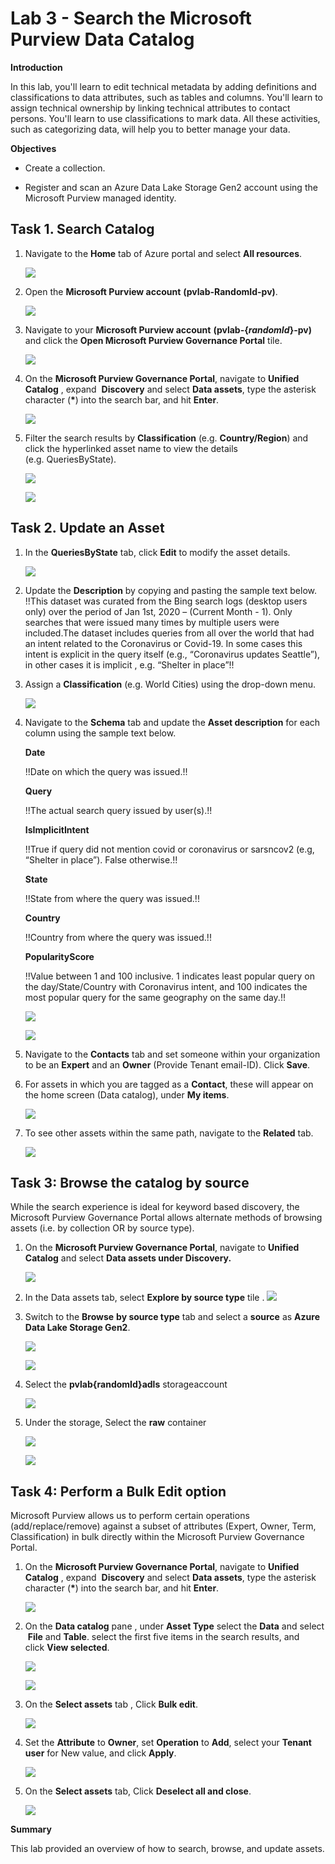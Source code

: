 # Lab 3 - Search the Microsoft Purview Data Catalog

**Introduction**

In this lab, you'll learn to edit technical metadata by adding
definitions and classifications to data attributes, such as tables and
columns. You'll learn to assign technical ownership by linking technical
attributes to contact persons. You'll learn to use classifications to
mark data. All these activities, such as categorizing data, will help
you to better manage your data.

**Objectives**

- Create a collection.

- Register and scan an Azure Data Lake Storage Gen2 account using the
  Microsoft Purview managed identity.

## Task 1. Search Catalog

1.  Navigate to the **Home** tab of Azure portal and select **All
    resources**.

     ![](./media/image1.png)

2.  Open the **Microsoft Purview account** **(pvlab-RandomId-pv)**.

      ![](./media/image2.png)

3.  Navigate to your **Microsoft Purview account** 
    **(pvlab-{*randomId*}-pv)** and click the **Open Microsoft Purview
    Governance Portal** tile.

      ![](./media/image3.png)

4.  On the **Microsoft Purview Governance Portal**, navigate
    to **Unified Catalog** , expand  **Discovery** and select **Data
    assets**, type the asterisk character (**\***) into the search bar,
    and hit **Enter**.

      ![](./media/image4.png)

5.  Filter the search results
    by **Classification** (e.g. **Country/Region**) and click the
    hyperlinked asset name to view the details (e.g. QueriesByState).

      ![](./media/image5.png)
     
     ![](./media/image6.png)

## Task 2. Update an Asset

1.  In the **QueriesByState** tab, click **Edit** to modify the asset
    details.

      ![](./media/image7.png)

2.  Update the **Description** by copying and pasting the sample text
    below.
    !!This dataset was curated from the Bing search logs (desktop users only) over the period of Jan 1st, 2020 – (Current Month - 1). Only searches that were issued many times by multiple users were included.The dataset includes queries from all over the world that had an intent related to the Coronavirus or Covid-19. In some cases this intent is explicit in the query itself (e.g., “Coronavirus updates Seattle”), in other cases it is implicit , e.g. “Shelter in place”!!

3.  Assign a **Classification** (e.g. World Cities) using the drop-down
    menu.

      ![](./media/image8.png)

4.  Navigate to the **Schema** tab and update the **Asset
    description** for each column using the sample text below.

      **Date**
     
      !!Date on which the query was issued.!!
     
     **Query**
     
      !!The actual search query issued by user(s).!!
     
      **IsImplicitIntent**
     
      !!True if query did not mention covid or coronavirus or sarsncov2
      (e.g, “Shelter in place”). False otherwise.!!
     
      **State**
     
      !!State from where the query was issued.!!
     
      **Country**
     
      !!Country from where the query was issued.!!
     
      **PopularityScore**
     
      !!Value between 1 and 100 inclusive. 1 indicates least popular query on the day/State/Country with Coronavirus intent, and 100 indicates the most popular query for the same geography on the same day.!!
     
      ![](./media/image9.png)
     
      ![](./media/image10.png)

5.  Navigate to the **Contacts** tab and set someone within your
    organization to be an **Expert** and an **Owner** (Provide Tenant
    email-ID). Click **Save**.

6.  For assets in which you are tagged as a **Contact**, these will
    appear on the home screen (Data catalog), under **My items**.

      ![](./media/image11.png)

7.  To see other assets within the same path, navigate to
    the **Related** tab.

      ![](./media/image12.png)

## Task 3: Browse the catalog by source

While the search experience is ideal for keyword based discovery, the
Microsoft Purview Governance Portal allows alternate methods of browsing
assets (i.e. by collection OR by source type).

1.  On the **Microsoft Purview Governance Portal**, navigate
    to **Unified Catalog** and select **Data assets under Discovery.** 

      ![](./media/image13.png)

2.  In the Data assets tab, select **Explore by source type** tile .
      ![](./media/image13.png)

3.  Switch to the **Browse** **by source type** tab and select
    a **source** as **Azure Data Lake Storage Gen2**.

      ![](./media/image14.png)

      ![](./media/image15.png)

4.  Select the **pvlab{randomId}adls** storageaccount 

    ![](./media/image16.png)

5.  Under the storage, Select the **raw** container 

    ![](./media/image17.png)

      ![](./media/image18.png)

## Task 4: Perform a Bulk Edit option

Microsoft Purview allows us to perform certain operations
(add/replace/remove) against a subset of attributes (Expert, Owner,
Term, Classification) in bulk directly within the Microsoft Purview
Governance Portal.

1.  On the **Microsoft Purview Governance Portal**, navigate
    to **Unified Catalog** , expand  **Discovery** and select **Data
    assets**, type the asterisk character (**\***) into the search bar,
    and hit **Enter**.

      ![](./media/image4.png)

2.  On the **Data catalog** pane , under **Asset Type** select the
    **Data** and select  **File** and **Table**. select the first five
    items in the search results, and click **View selected**.

      ![](./media/image19.png)

      ![](./media/image20.png)

3.  On the **Select assets** tab , Click **Bulk edit**.

      ![](./media/image21.png)

4.  Set the **Attribute** to **Owner**, set **Operation** to **Add**,
    select your **Tenant** **user** for New value, and click **Apply**.

     ![](./media/image22.png)

5.  On the **Select assets** tab, Click **Deselect all and close**.

    ![](./media/image23.png)

**Summary**

This lab provided an overview of how to search, browse, and update
assets.

